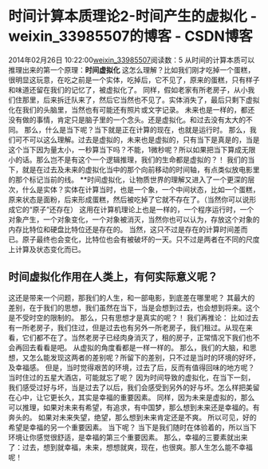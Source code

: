 # 时间计算本质理论2-时间产生的虚拟化 - weixin_33985507的博客 - CSDN博客
2014年02月26日 10:22:00[weixin_33985507](https://me.csdn.net/weixin_33985507)阅读数：5
从时间的计算本质可以推理出来的第一个原理：**时间虚拟化**
这怎么理解？比如我们刚才吃掉一个蛋糕，很明显这玩意，在吃之前是一个实体，吃掉后，它不见了，原来的蛋糕，只有样子和味道还留在我们的记忆了，被虚拟化了。 同样，假如老家有所老房子，从小我们住那里，后来拆迁队来了，然后它当然也不见了。实体消失了，最后只剩下虚拟化在我们的头脑里，当然也有可能还有照片或文字记录。
未来也是一样的，都还没有做的事情，肯定只是脑子里的一个念头。还是虚拟化。和过去没有太大的不同。
那么，什么是当下呢？当下就是正在计算的现在，也就是运行时。
那么，我们可不可以这么理解。过去是虚拟的，未来也是虚拟的，只有当下是真是的，当是这个当下因为量太小，一秒算当下吗？不能，1微秒呢？所以如果把当下算成无限小的话。那么岂不是有这个一个逻辑推理，我们的生命都是虚拟的？！
我们的当下，就是在过去及未来的虚拟化当中的那个向前移动的时间轴，有点类似放电影里的那个标记当前的线。
**时间虚拟化，让物质世界的理解又进入了一个更深的层次，什么是实体？实体在计算当时，也是一个象，一个中间状态，比如一个蛋糕，原来状态是面粉，后来形成蛋糕，然后被吃掉了它就不存在了。（当然你可以说形成它的“原子”还存在）
这用在计算机理论上也是一样的，一个程序运行时，一个对象产生，一个对象变化，一个对象被消灭，当然你也可以认为，存放这个对象的内存比特位和硬盘比特位还是存在的。
当然，这只不过是存在的计算时间差而已。原子最终也会变化，比特位也会有被破坏的一天。只不过是两者在不同的尺度上计算及状态变化而已。
## 时间虚拟化作用在人类上，有何实际意义呢？
这还是带来一个问题，那我们的人生，和一部电影，到底差在哪里呢？
其最大的差别，在于我们的思想，我们虽然在当下，当是会想到过去，也会想到将来。这个是不受时空的限制的。
那么，只有思想才是真实的呢？！
我们再推论： 比如过去有一所老房子，我们住过，但是过去也有另外一所老房子，我们租过。从现在来看，它们都不在了。当然老房子已经肉身消灭了，租的房子，正常情况下我们也不会再回去看看是吧。
从虚拟的角度看都是一样一样的。
那么，我们的大脑，和思想，又怎么能发现这两者的差别呢？所留下的差别，只不过是当时的环境的好坏，及幸福感。
但是，当时觉得艰苦的环境，过去了后，反而有值得回味的地方呢？当时住过的五星大酒店，可能就忘了呢？
因为时间导致的虚拟化，在当下一刻，我们感受过好与坏，当是过去了以后，我们会感受到另外的好与坏。怎么样把美留在心中，让它更长久，其实是幸福的重要因素。
同样，因为未来是虚拟的，那么可以推理，如果对未来有希望，有追求，有中国梦，那么想到未来还是幸福的。有奔头的。 如果对未来失望，绝望，那么想到未来肯定还是不爽。
所以可见，好的希望是幸福的另一个重要因素。
当下呢？
当下是我们随时在体验着的，所以当下环境让你感觉很舒适，是幸福的第三个重要因素。
那么，幸福的三要素就出来了：过去，想到就幸福，未来，想想就爽，现在，也很爽。那人生怎么能不幸福呢！
